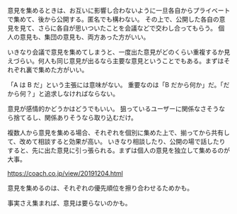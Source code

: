 意見を集めるときは、お互いに影響し合わないように一旦各自からプライベートで集めて、後から公開する。匿名でも構わない。
その上で、公開した各自の意見を見て、さらに各自が思いついたことを会議などで交わし合ってもらう。
個人の意見も、集団の意見も、両方あった方がいい。

いきなり会議で意見を集めてしまうと、一度出た意見がどのくらい重複するか見えづらい。何人も同じ意見が出るなら主要な意見ということでもある。まずはそれぞれ裏で集めた方がいい。

「A は B だ」という主張には意味がない。
重要なのは「B だから何か」だ。「だから何？」と追求しなければならない。

意見が感情的かどうかはどうでもいい。
狙っているユーザーに関係なさそうなら捨てるし、関係ありそうなら取り込むだけ。

複数人から意見を集める場合、それぞれを個別に集めた上で、揃ってから共有して、改めて相談すると効果が高い。
いきなり相談したり、公開の場で話したりすると、先に出た意見に引っ張られる。まずは個人の意見を独立して集めるのが大事。

https://coach.co.jp/view/20191204.html

意見を集めるのは、それぞれの優先順位を擦り合わせるためかも。

事実さえ集まれば、意見は要らないのかも。
